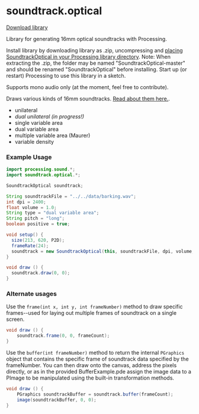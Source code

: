 # soundtrack.optical

[Download library](https://github.com/sixteenmillimeter/SoundtrackOptical/archive/master.zip)

Library for generating 16mm optical soundtracks with Processing.

Install library by downloading library as .zip, uncompressing and [placing SoundtrackOptical in your Processing library directory](https://github.com/processing/processing/wiki/How-to-Install-a-Contributed-Library). Note: When extracting the .zip, the folder may be named "SoundtrackOptical-master" and should be renamed "SoundtrackOptical" before installing. Start up (or restart) Processing to use this library in a sketch.

Supports mono audio only (at the moment, feel free to contribute).

Draws various kinds of 16mm soundtracks. [Read about them here.](http://www.paulivester.com/films/filmstock/guide.htm).

* unilateral
* *dual unilateral (in progress!)*
* single variable area
* dual variable area
* multiple variable area (Maurer)
* variable density

### Example Usage

```java
import processing.sound.*;
import soundtrack.optical.*;

SoundtrackOptical soundtrack;

String soundtrackFile = "../../data/barking.wav";
int dpi = 2400;
float volume = 1.0;
String type = "dual variable area";
String pitch = "long";
boolean positive = true;

void setup() {
  size(213, 620, P2D);
  frameRate(24);
  soundtrack = new SoundtrackOptical(this, soundtrackFile, dpi, volume, type, pitch, positive);
}

void draw () {
  soundtrack.draw(0, 0);
}
```

### Alternate usages

Use the `frame(int x, int y, int frameNumber)` method to draw specific frames--used for laying out multiple frames of soundtrack on a single screen.

```java
void draw () {
	soundtrack.frame(0, 0, frameCount);
}

```

Use the `buffer(int frameNumber)` method to return the internal `PGraphics` object that contains the specific frame of soundtrack data specified by the frameNumber. You can then draw onto the canvas, address the pixels directly, or as in the provided BufferExample.pde assign the image data to a PImage to be manipulated using the built-in transformation methods.

```java
void draw () {
	PGraphics soundtrackBuffer = soundtrack.buffer(frameCount);
	image(soundtrackBuffer, 0, 0);
}

```
